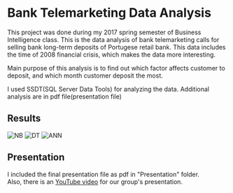 # Bank Telemarketing Data Analysis
This project was done during my 2017 spring semester of Business Intelligence class. This is the data analysis of bank telemarketing calls for selling bank long-term deposits of Portugese retail bank. This data includes the time of 2008 financial crisis, which makes the data more interesting.  
  
Main purpose of this analysis is to find out which factor affects customer to deposit, and which month customer deposit the most.  

I used SSDT(SQL Server Data Tools) for analyzing the data. Additional analysis are in pdf file(presentation file)

## Results
![NB](https://raw.githubusercontent.com/monologg/bank-telemarketing-data-analysis/master/screenshot/NB.png)
![DT](https://raw.githubusercontent.com/monologg/bank-telemarketing-data-analysis/master/screenshot/DT.png)
![ANN](https://raw.githubusercontent.com/monologg/bank-telemarketing-data-analysis/master/screenshot/ANN.png)

## Presentation
I included the final presentation file as pdf in "Presentation" folder.  
Also, there is an [YouTube video](https://youtu.be/-qhtImt6k08) for our group's presentation.